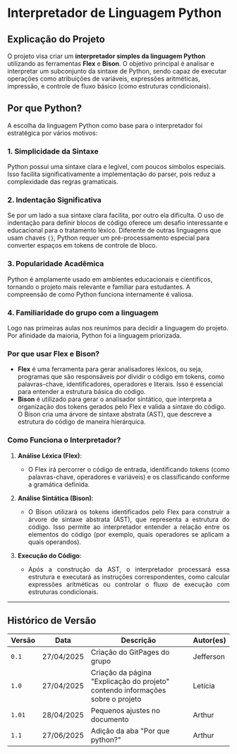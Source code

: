 # Interpretador de Linguagem Python 

## Explicação do Projeto

O projeto visa criar um **interpretador simples da linguagem Python** utilizando as ferramentas **Flex** e **Bison**. O objetivo principal é analisar e interpretar um subconjunto da sintaxe de Python, sendo capaz de executar operações como atribuições de variáveis, expressões aritméticas, impressão, e controle de fluxo básico (como estruturas condicionais).

## Por que Python?

A escolha da linguagem Python como base para o interpretador foi estratégica por vários motivos:

### 1. **Simplicidade da Sintaxe**
Python possui uma sintaxe clara e legível, com poucos símbolos especiais. Isso facilita significativamente a implementação do parser, pois reduz a complexidade das regras gramaticais.

### 2. **Indentação Significativa**
Se por um lado a sua sintaxe clara facilita, por outro ela dificulta. O uso de indentação para definir blocos de código oferece um desafio interessante e educacional para o tratamento léxico. Diferente de outras linguagens que usam chaves `{}`, Python requer um pré-processamento especial para converter espaços em tokens de controle de bloco.

### 3. **Popularidade Acadêmica**
Python é amplamente usado em ambientes educacionais e científicos, tornando o projeto mais relevante e familiar para estudantes. A compreensão de como Python funciona internamente é valiosa.

### 4. **Familiaridade do grupo com a linguagem**
Logo nas primeiras aulas nos reunimos para decidir a linguagem do projeto. Por afinidade da maioria, Python foi a linguagem priorizada. 

### Por que usar Flex e Bison?

- **Flex** é uma ferramenta para gerar analisadores léxicos, ou seja, programas que são responsáveis por dividir o código em tokens, como palavras-chave, identificadores, operadores e literais. Isso é essencial para entender a estrutura básica do código.
- **Bison** é utilizado para gerar o analisador sintático, que interpreta a organização dos tokens gerados pelo Flex e valida a sintaxe do código. O Bison cria uma árvore de sintaxe abstrata (AST), que descreve a estrutura do código de maneira hierárquica.

### Como Funciona o Interpretador?

1. **Análise Léxica (Flex)**: 
   - <p align="justify"> O Flex irá percorrer o código de entrada, identificando tokens (como palavras-chave, operadores e variáveis) e os classificando conforme a gramática definida.</p>
   
2. **Análise Sintática (Bison)**:
   - <p align="justify">O Bison utilizará os tokens identificados pelo Flex para construir a árvore de sintaxe abstrata (AST), que representa a estrutura do código. Isso permite ao interpretador entender a relação entre os elementos do código (por exemplo, quais operadores se aplicam a quais operandos).</p>
   
3. **Execução do Código**:
   - <p align="justify"> Após a construção da AST, o interpretador processará essa estrutura e executará as instruções correspondentes, como calcular expressões aritméticas ou controlar o fluxo de execução com estruturas condicionais.</p>


---

## Histórico de Versão

| Versão | Data          | Descrição                          | Autor(es)     |
| ------ | ------------- | ---------------------------------- | ------------- |
| `0.1`  |  27/04/2025 |  Criação do GitPages do grupo | Jefferson |
| `1.0`  |  27/04/2025 |  Criação da página "Explicação do projeto" contendo informações sobre o projeto | Letícia |
| `1.01`  |  28/04/2025 | Pequenos ajustes no documento | Arthur |
|`1.1`|27/06/2025| Adição da aba "Por que python?"|Arthur|

